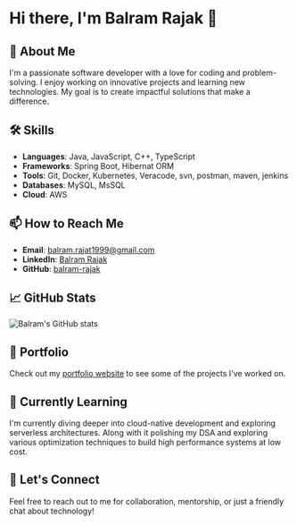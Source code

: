 # Hi there, I'm Balram Rajak 👋

## 🚀 About Me
I'm a passionate software developer with a love for coding and problem-solving. I enjoy working on innovative projects and learning new technologies. My goal is to create impactful solutions that make a difference.

## 🛠️ Skills
- **Languages**: Java, JavaScript, C++, TypeScript
- **Frameworks**: Spring Boot, Hibernat ORM
- **Tools**: Git, Docker, Kubernetes, Veracode, svn, postman, maven, jenkins
- **Databases**: MySQL, MsSQL
- **Cloud**: AWS

## 📫 How to Reach Me
- **Email**: balram.rajat1999@gmail.com
- **LinkedIn**: [Balram Rajak](https://www.linkedin.com/in/balram-rajak-01b2ab150/)
- **GitHub**: [balram-rajak](https://github.com/balram-rajak)

## 📈 GitHub Stats
![Balram's GitHub stats](https://github-readme-stats.vercel.app/api?username=balram-rajak&show_icons=true&theme=radical)

## 🔗 Portfolio
Check out my [portfolio website](https://balram-rajak-portfolio.com) to see some of the projects I've worked on.

## 🌱 Currently Learning
I'm currently diving deeper into cloud-native development and exploring serverless architectures. Along with it polishing my DSA and exploring various optimization techniques to build high performance systems at low cost.

## 💬 Let's Connect
Feel free to reach out to me for collaboration, mentorship, or just a friendly chat about technology!
